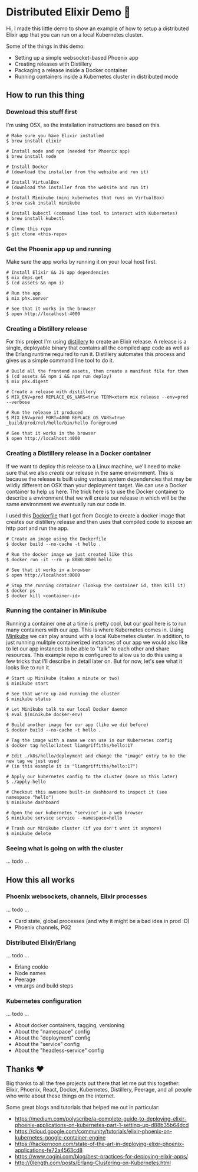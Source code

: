 # Distributed Elixir Demo 🔮

Hi, I made this little demo to show an example of how to setup a distributed Elixir
app that you can run on a local Kubernetes cluster.

Some of the things in this demo:
* Setting up a simple websocket-based Phoenix app
* Creating releases with Distillery
* Packaging a release inside a Docker container
* Running containers inside a Kubernetes cluster in distributed mode

## How to run this thing

### Download this stuff first

I'm using OSX, so the installation instructions are based on this.

```
# Make sure you have Elixir installed
$ brew install elixir

# Install node and npm (needed for Phoenix app)
$ brew install node

# Install Docker
# (download the installer from the website and run it)

# Install VirtualBox
# (download the installer from the website and run it)

# Install Minikube (mini kubernetes that runs on VirtualBox)
$ brew cask install minikube

# Install kubectl (command line tool to interact with Kubernetes)
$ brew install kubectl

# Clone this repo
$ git clone <this-repo>
```

### Get the Phoenix app up and running

Make sure the app works by running it on your local host first.

```
# Install Elixir && JS app dependencies
$ mix deps.get
$ (cd assets && npm i)

# Run the app
$ mix phx.server

# See that it works in the browser
$ open http://localhost:4000
```

### Creating a Distillery release

For this project I'm using
[distillery](https://github.com/bitwalker/distillery) to create an Elixir
release. A release is a single, deployable binary that contains all the
compiled app code as well as the Erlang runtime required to run it.  Distillery
automates this process and gives us a simple command line tool to do it.

```
# Build all the frontend assets, then create a manifest file for them
$ (cd assets && npm i && npm run deploy)
$ mix phx.digest

# Create a release with distillery
$ MIX_ENV=prod REPLACE_OS_VARS=true TERM=xterm mix release --env=prod --verbose

# Run the release it produced
$ MIX_ENV=prod PORT=4000 REPLACE_OS_VARS=true _build/prod/rel/hello/bin/hello foreground

# See that it works in the browser
$ open http://localhost:4000
```

### Creating a Distillery release in a Docker container

If we want to deploy this release to a Linux machine, we'll need to make sure that we
also _create_ our release in the same enviornment. This is because the release is
built using various system dependencies that may be wildly different on OSX than your
deployment target. We can use a Docker container to help us here. The trick here is
to use the Docker container to describe a environment that we will create
our release in which will be the same environment we eventually run our code in.

I used this
[Dockerfile](https://github.com/GoogleCloudPlatform/community/blob/master/tutorials/elixir-phoenix-on-kubernetes-google-container-engine/Dockerfile)
that I got from Google to create a docker image that creates our distillery
release and then uses that compiled code to expose an http port and run the
app.

```
# Create an image using the Dockerfile
$ docker build --no-cache -t hello .

# Run the docker image we just created like this
$ docker run -it --rm -p 8080:8080 hello

# See that it works in a browser
$ open http://localhost:8080

# Stop the running container (lookup the container id, then kill it)
$ docker ps
$ docker kill <container-id>
```


### Running the container in Minikube

Running a container one at a time is pretty cool, but our goal here is to run
many containers with our app. This is where Kubernetes comes in. Using
[Minikube](https://github.com/kubernetes/minikube) we can play around with a
local Kubernetes cluster. In addition, to just running mulitple containerized
instances of our app we would also like to let our app instances to be able to
"talk" to each other and share resources. This example repo is configured to
allow us to do this using a few tricks that I'll describe in detail later on.
But for now, let's see what it looks like to run it.

```
# Start up Minikube (takes a minute or two)
$ minikube start

# See that we're up and running the cluster
$ minikube status

# Let Minikube talk to our local Docker daemon
$ eval $(minikube docker-env)

# Build another image for our app (like we did before)
$ docker build --no-cache -t hello .

# Tag the image with a name we can use in our Kubernetes config
$ docker tag hello:latest liamgriffiths/hello:17

# Edit ./k8s/hello/deployment and change the "image" entry to be the new tag we just used
# (in this example it is "liamgriffiths/hello:17")

# Apply our kubernetes config to the cluster (more on this later)
$ ./apply-hello

# Checkout this awesome built-in dashboard to inspect it (see namespace "hello")
$ minikube dashboard

# Open the our kubernetes "service" in a web browser
$ minikube service service --namespace=hello

# Trash our Minikube cluster (if you don't want it anymore)
$ minikube delete
```

### Seeing what is going on with the cluster

... todo ...

## How this all works

### Phoenix websockets, channels, Elixir processes

... todo ...

* Card state, global processes (and why it might be a bad idea in prod :D)
* Phoenix channels, PG2

### Distributed Elixir/Erlang

... todo ...

* Erlang cookie
* Node names
* Peerage
* vm.args and build steps

### Kubernetes configuration

... todo ...

* About docker containers, tagging, versioning
* About the "namespace" config
* About the "deployment" config
* About the "service" config
* About the "headless-service" config

## Thanks ❤️

Big thanks to all the free projects out there that let me put this together:
Elixir, Phoenix, React, Docker, Kubernetes, Distillery, Peerage, and all people
who write about these things on the internet.

Some great blogs and tutorials that helped me out in particular:
* https://medium.com/polyscribe/a-complete-guide-to-deploying-elixir-phoenix-applications-on-kubernetes-part-1-setting-up-d88b35b64dcd
* https://cloud.google.com/community/tutorials/elixir-phoenix-on-kubernetes-google-container-engine
* https://hackernoon.com/state-of-the-art-in-deploying-elixir-phoenix-applications-fe72a4563cd8
* https://www.cogini.com/blog/best-practices-for-deploying-elixir-apps/
* http://0length.com/posts/Erlang-Clustering-on-Kubernetes.html
